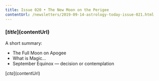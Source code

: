 ```yaml
---
title: Issue 020 • The New Moon on the Perigee
contentUrl: /newsletters/2019-09-14-astrology-today-issue-021.html
---
```


### [$title]($contentUrl)

A short summary:

* The Full Moon on Apogee
* What is Magic…
* September Equinox — decision or contemplation

[$cta]($contentUrl)